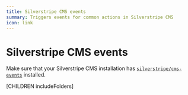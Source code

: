 ```yaml
---
title: Silverstripe CMS events
summary: Triggers events for common actions in Silverstripe CMS
icon: link
---
```


# Silverstripe CMS events

Make sure that your Silverstripe CMS installation has [`silverstripe/cms-events`](https://github.com/silverstripe/silverstripe-cms-events/) installed.

[CHILDREN includeFolders]
